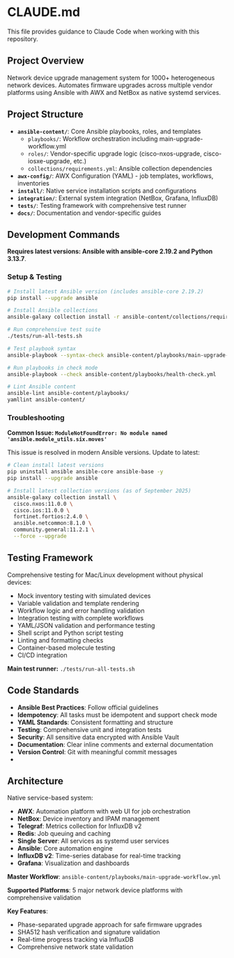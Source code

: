 # CLAUDE.md

This file provides guidance to Claude Code when working with this repository.

## Project Overview

Network device upgrade management system for 1000+ heterogeneous network devices. Automates firmware upgrades across multiple vendor platforms using Ansible with AWX and NetBox as native systemd services.

## Project Structure

- **`ansible-content/`**: Core Ansible playbooks, roles, and templates
  - `playbooks/`: Workflow orchestration including main-upgrade-workflow.yml
  - `roles/`: Vendor-specific upgrade logic (cisco-nxos-upgrade, cisco-iosxe-upgrade, etc.)
  - `collections/requirements.yml`: Ansible collection dependencies
- **`awx-config/`**: AWX Configuration (YAML) - job templates, workflows, inventories
- **`install/`**: Native service installation scripts and configurations
- **`integration/`**: External system integration (NetBox, Grafana, InfluxDB)
- **`tests/`**: Testing framework with comprehensive test runner
- **`docs/`**: Documentation and vendor-specific guides

## Development Commands

**Requires latest versions: Ansible with ansible-core 2.19.2 and Python 3.13.7**.

### Setup & Testing

```bash
# Install latest Ansible version (includes ansible-core 2.19.2)
pip install --upgrade ansible

# Install Ansible collections
ansible-galaxy collection install -r ansible-content/collections/requirements.yml --force

# Run comprehensive test suite
./tests/run-all-tests.sh

# Test playbook syntax
ansible-playbook --syntax-check ansible-content/playbooks/main-upgrade-workflow.yml

# Run playbooks in check mode
ansible-playbook --check ansible-content/playbooks/health-check.yml

# Lint Ansible content
ansible-lint ansible-content/playbooks/
yamllint ansible-content/
```

### Troubleshooting

**Common Issue: `ModuleNotFoundError: No module named 'ansible.module_utils.six.moves'`**

This issue is resolved in modern Ansible versions. Update to latest:

```bash
# Clean install latest versions
pip uninstall ansible ansible-core ansible-base -y
pip install --upgrade ansible

# Install latest collection versions (as of September 2025)
ansible-galaxy collection install \
  cisco.nxos:11.0.0 \
  cisco.ios:11.0.0 \
  fortinet.fortios:2.4.0 \
  ansible.netcommon:8.1.0 \
  community.general:11.2.1 \
  --force --upgrade
```

## Testing Framework

Comprehensive testing for Mac/Linux development without physical devices:

- Mock inventory testing with simulated devices
- Variable validation and template rendering
- Workflow logic and error handling validation
- Integration testing with complete workflows
- YAML/JSON validation and performance testing
- Shell script and Python script testing
- Linting and formatting checks
- Container-based molecule testing
- CI/CD integration

**Main test runner:** `./tests/run-all-tests.sh`

## Code Standards

- **Ansible Best Practices**: Follow official guidelines
- **Idempotency**: All tasks must be idempotent and support check mode
- **YAML Standards**: Consistent formatting and structure
- **Testing**: Comprehensive unit and integration tests
- **Security**: All sensitive data encrypted with Ansible Vault
- **Documentation**: Clear inline comments and external documentation
- **Version Control**: Git with meaningful commit messages
- 

## Architecture

Native service-based system:
- **AWX**: Automation platform with web UI for job orchestration
- **NetBox**: Device inventory and IPAM management
- **Telegraf**: Metrics collection for InfluxDB v2
- **Redis**: Job queuing and caching
- **Single Server**: All services as systemd user services
- **Ansible**: Core automation engine
- **InfluxDB v2**: Time-series database for real-time tracking
- **Grafana**: Visualization and dashboards

**Master Workflow**: `ansible-content/playbooks/main-upgrade-workflow.yml`

**Supported Platforms**: 5 major network device platforms with comprehensive validation

**Key Features**:
- Phase-separated upgrade approach for safe firmware upgrades
- SHA512 hash verification and signature validation
- Real-time progress tracking via InfluxDB
- Comprehensive network state validation